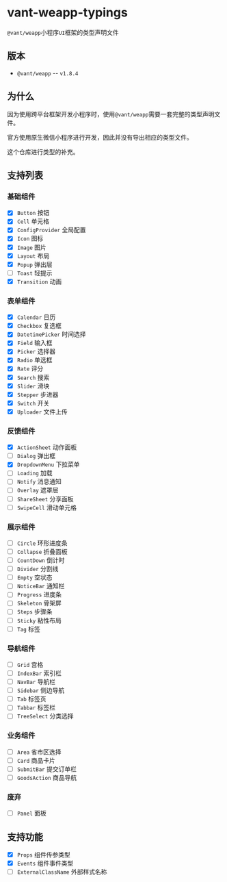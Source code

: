 # vant-weapp-typings

`@vant/weapp`小程序`UI`框架的类型声明文件

## 版本

- `@vant/weapp` -- `v1.8.4`

## 为什么

因为使用跨平台框架开发小程序时，使用`@vant/weapp`需要一套完整的类型声明文件。

官方使用原生微信小程序进行开发，因此并没有导出相应的类型文件。

这个仓库进行类型的补充。

## 支持列表

### 基础组件

- [x] `Button` 按钮
- [x] `Cell` 单元格
- [x] `ConfigProvider` 全局配置
- [x] `Icon` 图标
- [x] `Image` 图片
- [x] `Layout` 布局
- [x] `Popup` 弹出层
- [ ] `Toast` 轻提示
- [x] `Transition` 动画

### 表单组件

- [x] `Calendar` 日历
- [x] `Checkbox` 复选框
- [x] `DatetimePicker` 时间选择
- [x] `Field` 输入框
- [x] `Picker` 选择器
- [x] `Radio` 单选框
- [x] `Rate` 评分
- [x] `Search` 搜索
- [x] `Slider` 滑块
- [x] `Stepper` 步进器
- [x] `Switch` 开关
- [x] `Uploader` 文件上传

### 反馈组件

- [x] `ActionSheet` 动作面板
- [ ] `Dialog` 弹出框
- [x] `DropdownMenu` 下拉菜单
- [ ] `Loading` 加载
- [ ] `Notify` 消息通知
- [ ] `Overlay` 遮罩层
- [ ] `ShareSheet` 分享面板
- [ ] `SwipeCell` 滑动单元格

### 展示组件
- [ ] `Circle` 环形进度条
- [ ] `Collapse` 折叠面板
- [ ] `CountDown` 倒计时
- [ ] `Divider` 分割线
- [ ] `Empty` 空状态
- [ ] `NoticeBar` 通知栏
- [ ] `Progress` 进度条
- [ ] `Skeleton` 骨架屏
- [ ] `Steps` 步骤条
- [ ] `Sticky` 粘性布局
- [ ] `Tag` 标签

### 导航组件
- [ ] `Grid` 宫格
- [ ] `IndexBar` 索引栏
- [ ] `NavBar` 导航栏
- [ ] `Sidebar` 侧边导航
- [ ] `Tab` 标签页
- [ ] `Tabbar` 标签栏
- [ ] `TreeSelect` 分类选择

### 业务组件
- [ ] `Area` 省市区选择
- [ ] `Card` 商品卡片
- [ ] `SubmitBar` 提交订单栏
- [ ] `GoodsAction` 商品导航

### 废弃
- [ ] `Panel` 面板

## 支持功能

- [x] `Props` 组件传参类型
- [x] `Events` 组件事件类型
- [ ] `ExternalClassName` 外部样式名称